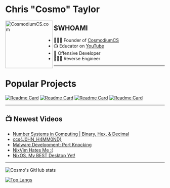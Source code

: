 <!-- cosmo's readme -->

<!-- variables -->
[website]: https://www.cosmodiumcs.com
[youtube]: https://www.youtube.com/c/CosmodiumCS
[twitch]: https://www.twitch.tv/cosmodiumcs
[instagram]: https://www.instagram.com/cosmodium.cs/
[twitter]: https://www.twitter.com/CosmodiumCS
[reddit]: https://www.reddit.com/r/CosmodiumCS
[john]: https://youtu.be/I9qQGPzpgtY
[hak5]: https://youtu.be/RBMiHYWh78k

<!-- about me -->
# Chris "Cosmo" Taylor

<!-- picture -->
[<img align="left" alt="CosmodiumCS.com" width="150px" src="https://avatars.githubusercontent.com/u/73325248?v=4"/>][website]

<!-- more on me -->
## $WHOAMI
- 👨🏽‍💼 Founder of [CosmodiumCS][website]
- 📺 Educator on [YouTube][youtube]
- 🐛 Offensive Developer
- 👨🏽‍💻 Reverse Engineer

---

<!-- popular projects -->
# Popular Projects
[![Readme Card](https://github-readme-stats.vercel.app/api/pin/?username=CosmodiumCS&repo=MalwareDNA&theme=react)](https://github.com/CosmodiumCS/MalwareDNA)
[![Readme Card](https://github-readme-stats.vercel.app/api/pin/?username=CosmodiumCS&repo=MK01-OnlyRat&theme=react)](https://github.com/CosmodiumCS/MK01-OnlyRAT)
[![Readme Card](https://github-readme-stats.vercel.app/api/pin/?username=CosmodiumCS&repo=MK15-SkeletonKey&theme=react)](https://github.com/CosmodiumCS/MK15-SkeletonKey)
[![Readme Card](https://github-readme-stats.vercel.app/api/pin/?username=CosmodiumCS&repo=MK16-SpiderCat&theme=react)](https://github.com/CosmodiumCS/MK16-SpiderCat)

---

<!-- new videos from youtube -->
## 📺 Newest Videos
<!-- YOUTUBE:START -->
- [Number Systems in Computing | Binary, Hex, &amp; Decimal](https://www.youtube.com/watch?v=DY91huvrNTo)
- [ccs{J0HN_H4MM0ND}](https://www.youtube.com/watch?v=RrOX9xJL20Y)
- [Malware Development: Port Knocking](https://www.youtube.com/watch?v=u_zp68w9ixk)
- [NixVim Hates Me :&lpar;](https://www.youtube.com/watch?v=iwS8e-sVAW0)
- [NixOS, My BEST Desktop Yet!](https://www.youtube.com/watch?v=wO0lRocFT44)
<!-- YOUTUBE:END -->

---

<!-- stat card -->
![Cosmo's GitHub stats](https://github-readme-stats.vercel.app/api?username=PrettyBoyCosmo&show_icons=true&theme=react)

<!-- top languages -->
[![Top Langs](https://github-readme-stats.vercel.app/api/top-langs/?username=PrettyBoyCosmo&theme=react)](https://github.com/anuraghazra/github-readme-stats)
